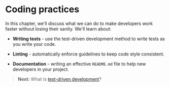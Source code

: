 <h1 class='chapter-h1'>Coding practices</h1>

In this chapter, we'll discuss what we can do to make developers work faster without losing their sanity. We'll learn about:

* **Writing tests** - use the test-driven development method to write tests as you write your code.

* **Linting** - automatically enforce guidelines to keep code style consistent.

* **Documentation** - writing an effective `README.md` file to help new developers in your project.

> **Next:** What is [test-driven development](tests.md)?
